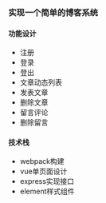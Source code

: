 ### 实现一个简单的博客系统

#### 功能设计

- 注册
- 登录
- 登出
- 文章动态列表
- 发表文章
- 删除文章
- 留言评论
- 删除留言

#### 技术栈

- webpack构建
- vue单页面设计
- express实现接口
- element样式组件
